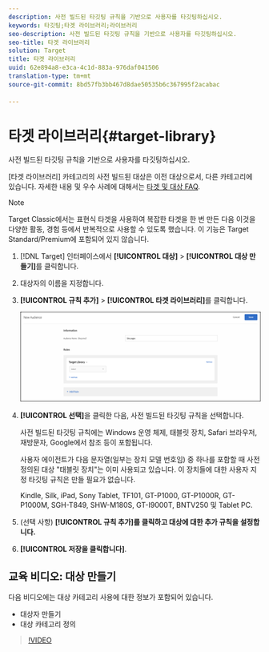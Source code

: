 ```yaml
---
description: 사전 빌드된 타깃팅 규칙을 기반으로 사용자를 타깃팅하십시오.
keywords: 타깃팅;타겟 라이브러리;라이브러리
seo-description: 사전 빌드된 타깃팅 규칙을 기반으로 사용자를 타깃팅하십시오.
seo-title: 타겟 라이브러리
solution: Target
title: 타겟 라이브러리
uuid: 62e894a8-e3ca-4c1d-883a-976daf041506
translation-type: tm+mt
source-git-commit: 8bd57fb3bb467d8dae50535b6c367995f2acabac

---
```



# 타겟 라이브러리{#target-library}

사전 빌드된 타깃팅 규칙을 기반으로 사용자를 타깃팅하십시오.

[타겟 라이브러리] 카테고리의 사전 빌드된 대상은 이전 대상으로서, 다른 카테고리에 있습니다. 자세한 내용 및 우수 사례에 대해서는 [타겟 및 대상 FAQ](../../../c-target/c-troubleshooting-targets-and-audiences/troubleshooting-targets-and-audiences.md#concept_C4EE4B8F4840430CBD798D579A8F208D).

>[!NOTE]
>
>Target Classic에서는 표현식 타겟을 사용하여 복잡한 타겟을 한 번 만든 다음 이것을 다양한 활동, 경험 등에서 반복적으로 사용할 수 있도록 했습니다. 이 기능은 Target Standard/Premium에 포함되어 있지 않습니다.

1. [!DNL Target] 인터페이스에서 **[!UICONTROL 대상]** &gt; **[!UICONTROL 대상 만들기]**&#x200B;를 클릭합니다.
1. 대상자의 이름을 지정합니다.
1. **[!UICONTROL 규칙 추가]** &gt; **[!UICONTROL 타겟 라이브러리]**&#x200B;를 클릭합니다.

   ![타겟 라이브러리](assets/target_library.png)

1. **[!UICONTROL 선택]**&#x200B;을 클릭한 다음, 사전 빌드된 타깃팅 규칙을 선택합니다.

   사전 빌드된 타깃팅 규칙에는 Windows 운영 체제, 태블릿 장치, Safari 브라우저, 재방문자, Google에서 참조 등이 포함됩니다.

   사용자 에이전트가 다음 문자열(일부는 장치 모델 번호임) 중 하나를 포함할 때 사전 정의된 대상 "태블릿 장치"는 이미 사용되고 있습니다. 이 장치들에 대한 사용자 지정 타깃팅 규칙은 만들 필요가 없습니다.

   Kindle, Silk, iPad, Sony Tablet, TF101, GT-P1000, GT-P1000R, GT-P1000M, SGH-T849, SHW-M180S, GT-I9000T, BNTV250 및 Tablet PC.

1. (선택 사항) **[!UICONTROL 규칙 추가]를 클릭하고 대상에 대한 추가 규칙을 설정합니다.**
1. **[!UICONTROL 저장을 클릭합니다]**.

## 교육 비디오: 대상 만들기

다음 비디오에는 대상 카테고리 사용에 대한 정보가 포함되어 있습니다.

* 대상자 만들기
* 대상 카테고리 정의

>[!VIDEO](https://video.tv.adobe.com/v/17392?captions=kor)
